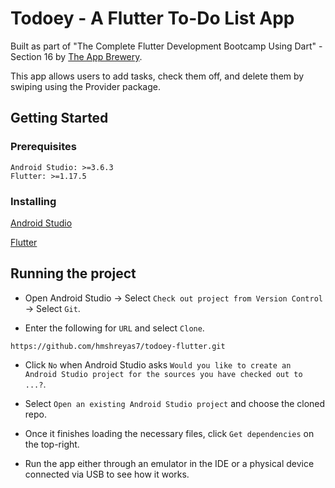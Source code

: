 # Todoey - A Flutter To-Do List App

Built as part of "The Complete Flutter Development Bootcamp Using Dart" - Section 16 by [The App Brewery](https://www.appbrewery.co/).

This app allows users to add tasks, check them off, and delete them by swiping using the Provider package.

## Getting Started

### Prerequisites

```
Android Studio: >=3.6.3
Flutter: >=1.17.5
```
### Installing

[Android Studio](https://developer.android.com/studio)

[Flutter](https://flutter.dev/docs/get-started/install)

## Running the project

* Open Android Studio -> Select `Check out project from Version Control` -> Select `Git`.

* Enter the following for `URL` and select `Clone`.
```
https://github.com/hmshreyas7/todoey-flutter.git
```

* Click `No` when Android Studio asks `Would you like to create an Android Studio project for the sources you have checked out to ...?`.

* Select `Open an existing Android Studio project` and choose the cloned repo.

* Once it finishes loading the necessary files, click `Get dependencies` on the top-right.

* Run the app either through an emulator in the IDE or a physical device connected via USB to see how it works.
